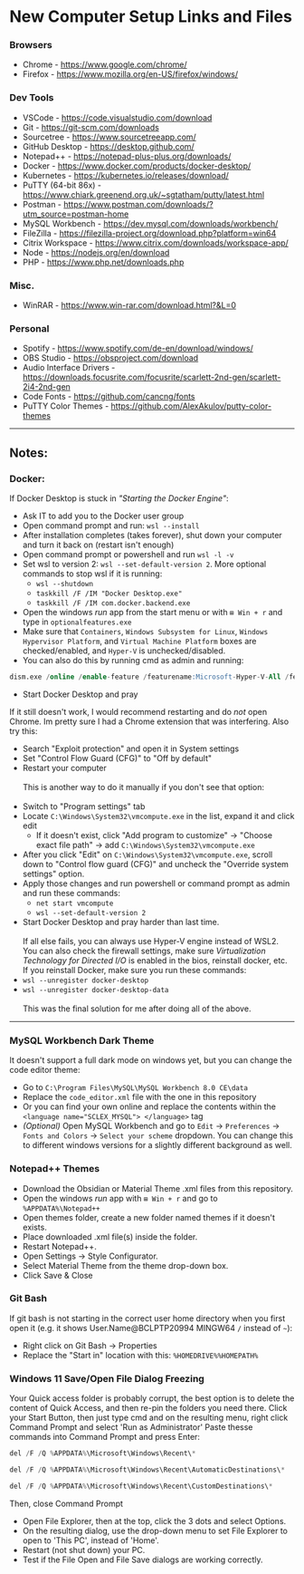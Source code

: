 # New Computer Setup Links and Files
### Browsers
- Chrome - https://www.google.com/chrome/
- Firefox - https://www.mozilla.org/en-US/firefox/windows/
### Dev Tools
- VSCode - https://code.visualstudio.com/download
- Git - https://git-scm.com/downloads
- Sourcetree - https://www.sourcetreeapp.com/
- GitHub Desktop - https://desktop.github.com/
- Notepad++ - https://notepad-plus-plus.org/downloads/
- Docker - https://www.docker.com/products/docker-desktop/
- Kubernetes - https://kubernetes.io/releases/download/
- PuTTY (64-bit 86x) - https://www.chiark.greenend.org.uk/~sgtatham/putty/latest.html
- Postman - https://www.postman.com/downloads/?utm_source=postman-home
- MySQL Workbench - https://dev.mysql.com/downloads/workbench/
- FileZilla - https://filezilla-project.org/download.php?platform=win64
- Citrix Workspace - https://www.citrix.com/downloads/workspace-app/
- Node - https://nodejs.org/en/download
- PHP - https://www.php.net/downloads.php
### Misc.
- WinRAR - https://www.win-rar.com/download.html?&L=0
### Personal
- Spotify - https://www.spotify.com/de-en/download/windows/
- OBS Studio - https://obsproject.com/download
- Audio Interface Drivers - https://downloads.focusrite.com/focusrite/scarlett-2nd-gen/scarlett-2i4-2nd-gen
- Code Fonts - https://github.com/cancng/fonts
- PuTTY Color Themes - https://github.com/AlexAkulov/putty-color-themes


---
## Notes:
### Docker:
If Docker Desktop is stuck in _"Starting the Docker Engine"_:
- Ask IT to add you to the Docker user group
- Open command prompt and run: `wsl --install`
- After installation completes (takes forever), shut down your computer and turn it back on (restart isn't enough)
- Open command prompt or powershell and run `wsl -l -v`
- Set wsl to version 2: `wsl --set-default-version 2`. More optional commands to stop wsl if it is running:
  - `wsl --shutdown`
  - `taskkill /F /IM "Docker Desktop.exe"`
  - `taskkill /F /IM com.docker.backend.exe`
- Open the windows _run_ app from the start menu or with `⊞ Win + r` and type in `optionalfeatures.exe`
- Make sure that `Containers`, `Windows Subsystem for Linux`, `Windows Hypervisor Platform`, and `Virtual Machine Platform` boxes are checked/enabled, and `Hyper-V` is unchecked/disabled.
- You can also do this by running cmd as admin and running:
```sql
dism.exe /online /enable-feature /featurename:Microsoft-Hyper-V-All /featurename:VirtualMachinePlatform /featurename:Microsoft-Windows-Subsystem-Linux /all /norestart
```
- Start Docker Desktop and pray

If it still doesn't work, I would recommend restarting and do _not_ open Chrome. Im pretty sure I had a Chrome extension that was interfering. Also try this:
- Search "Exploit protection" and open it in System settings
- Set "Control Flow Guard (CFG)" to "Off by default"
- Restart your computer
<br></br>
This is another way to do it manually if you don't see that option:
<br></br>
- Switch to "Program settings" tab
- Locate `C:\Windows\System32\vmcompute.exe` in the list, expand it and click edit
  - If it doesn't exist, click "Add program to customize" -> "Choose exact file path" -> add `C:\Windows\System32\vmcompute.exe`
- After you click "Edit" on `C:\Windows\System32\vmcompute.exe`, scroll down to "Control flow guard (CFG)" and uncheck the "Override system settings" option.
- Apply those changes and run powershell or command prompt as admin and run these commands:
  - `net start vmcompute`
  - `wsl --set-default-version 2`
- Start Docker Desktop and pray harder than last time.
<br></br>
If all else fails, you can always use Hyper-V engine instead of WSL2. You can also check the firewall settings, make sure _Virtualization Technology for Directed I/O_ is enabled in the bios, reinstall docker, etc. If you reinstall Docker, make sure you run these commands: 
- `wsl --unregister docker-desktop `
- `wsl --unregister docker-desktop-data`
<br></br>
This was the final solution for me after doing all of the above.
---
### MySQL Workbench Dark Theme
It doesn't support a full dark mode on windows yet, but you can change the code editor theme:
- Go to `C:\Program Files\MySQL\MySQL Workbench 8.0 CE\data`
- Replace the `code_editor.xml` file with the one in this repository
- Or you can find your own online and replace the contents within the `<language name="SCLEX_MYSQL"> </language>` tag
- _(Optional)_ Open MySQL Workbench and go to `Edit` → `Preferences` → `Fonts and Colors` → `Select your scheme` dropdown. You can change this to different windows versions for a slightly different background as well.
### Notepad++ Themes
- Download the Obsidian or Material Theme .xml files from this repository.
- Open the windows _run_ app with `⊞ Win + r` and go to `%APPDATA%\Notepad++`
- Open themes folder, create a new folder named themes if it doesn't exists.
- Place downloaded .xml file(s) inside the folder.
- Restart Notepad++.
- Open Settings -> Style Configurator.
- Select Material Theme from the theme drop-down box.
- Click Save & Close
### Git Bash
If git bash is not starting in the correct user home directory when you first open it (e.g. it shows User.Name@BCLPTP20994 MINGW64 `/` instead of `~`):
- Right click on Git Bash -> Properties
- Replace the "Start in" location with this: `%HOMEDRIVE%%HOMEPATH%`

### Windows 11 Save/Open File Dialog Freezing
Your Quick access folder is probably corrupt, the best option is to delete the content of Quick Access, and then re-pin the folders you need there.
Click your Start Button, then just type cmd and on the resulting menu, right click Command Prompt and select 'Run as Administrator'
Paste thesse commands into Command Prompt and press Enter:
```go
del /F /Q %APPDATA%\Microsoft\Windows\Recent\*
```
```go
del /F /Q %APPDATA%\Microsoft\Windows\Recent\AutomaticDestinations\*
```
```go
del /F /Q %APPDATA%\Microsoft\Windows\Recent\CustomDestinations\*
```
Then, close Command Prompt
- Open File Explorer, then at the top, click the 3 dots and select Options.
- On the resulting dialog, use the drop-down menu to set File Explorer to open to 'This PC', instead of 'Home'.
- Restart (not shut down) your PC.
- Test if the File Open and File Save dialogs are working correctly.
